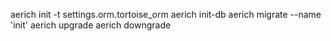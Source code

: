 aerich init -t settings.orm.tortoise_orm 
aerich init-db
aerich migrate --name 'init'
aerich upgrade
aerich downgrade